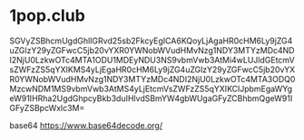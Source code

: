 # 1pop.club


SGVyZSBhcmUgdGhlIGRvd25sb2FkcyEgICA6KQoyLjAgaHR0cHM6Ly9jZG4uZGlzY29yZGFwcC5jb20vYXR0YWNobWVudHMvNzg1NDY3MTYzMDc4NDI2NjU0LzkwOTc4MTA1ODU1MDEyNDU3NS9vbmVwb3AtMi4wLUJldGEtcmVsZWFzZS5qYXIKMS4yLjEgaHR0cHM6Ly9jZG4uZGlzY29yZGFwcC5jb20vYXR0YWNobWVudHMvNzg1NDY3MTYzMDc4NDI2NjU0LzkwOTc4MTA3ODQ0MzcwNDM1MS9vbmVwb3AtMS4yLjEtcmVsZWFzZS5qYXIKClJpbmEgaWYgeW91IHRha2UgdGhpcyBkb3duIHlvdSBmYW4gbWUgaGFyZCBhbmQgeW91IGFyZSBpcWxlc3M=

base64
https://www.base64decode.org/
